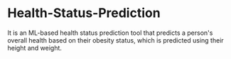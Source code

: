 # Health-Status-Prediction
It is an ML-based health status prediction tool that predicts a person's overall health based on their obesity status, which is predicted using their height and weight. 
